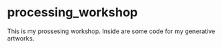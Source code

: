 # processing_workshop
This is my prossesing workshop. Inside are some code for my generative artworks.
